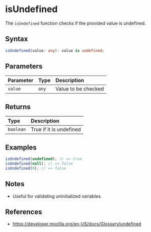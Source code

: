 # isUndefined

The `isUndefined` function checks if the provided value is undefined.

## Syntax
```typescript
isUndefined(value: any): value is undefined;
```

## Parameters
| Parameter | Type   | Description           |
| :-------- | :----- | :--------------------|
| `value`   | `any`  | Value to be checked   |

## Returns
| Type      | Description                                 |
| :-------- | :------------------------------------------ |
| `boolean` | True if it is undefined                     |

## Examples
```typescript
isUndefined(undefined); // => true
isUndefined(null); // => false
isUndefined(0); // => false
```

## Notes
* Useful for validating uninitialized variables.

## References
* https://developer.mozilla.org/en-US/docs/Glossary/undefined
